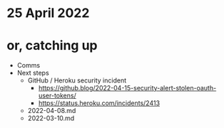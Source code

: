 # 25 April 2022
# or, catching up

- Comms
- Next steps
  - GitHub / Heroku security incident
    - https://github.blog/2022-04-15-security-alert-stolen-oauth-user-tokens/
    - https://status.heroku.com/incidents/2413
  - 2022-04-08.md
  - 2022-03-10.md
